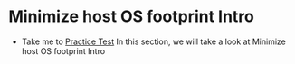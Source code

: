 # Minimize host OS footprint Intro
  - Take me to [Practice Test](https://kodekloud.com/courses/1378608/lectures/31704430)
In this section, we will take a look at Minimize host OS footprint Intro